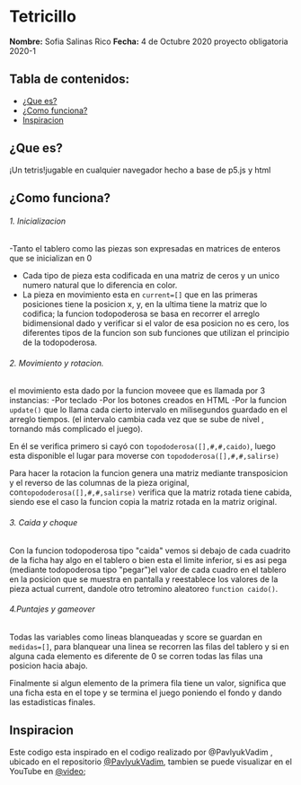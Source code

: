 # Tetricillo
**Nombre:** Sofia Salinas Rico
**Fecha:** 4 de Octubre 2020
proyecto obligatoria 2020-1

## Tabla de contenidos:
* [¿Que es?](#que-es)
* [¿Como funciona?](#como-funciona)
* [Inspiracion](#inspiracion)

## ¿Que es?

¡Un tetris!jugable en cualquier navegador hecho a base de p5.js y html

## ¿Como funciona?

###### 1. Inicializacion
-Tanto el tablero como las piezas son expresadas en matrices de enteros que se inicializan en 0
- Cada tipo de pieza esta codificada en una matriz de ceros y un unico numero natural que lo diferencia en color.
- La pieza en movimiento esta en `current=[]` que en las primeras posiciones tiene la posicion x, y,
en la ultima tiene la matriz que lo codifica;
la funcion todopoderosa se basa en recorrer el arreglo bidimensional dado y verificar si el valor de esa posicion no es cero, los diferentes tipos de la funcion son sub funciones que utilizan el principio de la todopoderosa.


###### 2. Movimiento y rotacion.
el movimiento  esta dado por la funcion moveee que es llamada por 3 instancias:
-Por teclado
-Por los botones creados en HTML
-Por la funcion `update()` que lo llama cada cierto intervalo en milisegundos guardado en el arreglo tiempos.
(el intervalo cambia cada vez que se sube de nivel , tornando más complicado el juego).

En él se verifica primero si cayó con `topododerosa([],#,#,caido)`,  luego esta disponible el lugar para moverse con `topododerosa([],#,#,salirse)`

Para hacer la rotacion la funcion genera una matriz mediante transposicion y el reverso de las columnas de la pieza original, con`topododerosa([],#,#,salirse)` verifica que la matriz rotada tiene cabida, 
siendo ese el caso la funcion copia la matriz rotada en la matriz original.

###### 3. Caida y choque
Con la funcion todopoderosa tipo "caida" vemos si debajo de cada cuadrito de la ficha hay algo en el tablero o bien esta el limite inferior,
si es asi pega (mediante todopoderosa tipo "pegar")el valor de cada cuadro en el tablero en la posicion que se muestra en pantalla y
reestablece los valores de la pieza actual current, dandole otro tetromino aleatoreo `function caido()`.


######  4.Puntajes y gameover
Todas las variables como lineas blanqueadas y score se guardan en `medidas=[]`, para blanquear una linea se recorren las filas del tablero
y si en alguna cada elemento es diferente de 0 se corren todas las filas una posicion hacia abajo.

Finalmente si algun elemento de la primera fila tiene un valor, significa que una ficha esta en el tope y se termina el juego
poniendo el fondo y dando las estadisticas finales.

## Inspiracion

Este codigo esta inspirado en el codigo realizado por @PavlyukVadim , ubicado en el repositorio [@PavlyukVadim](https://github.com/amadevBox/tetris), tambien se puede visualizar en el YouTube en [@video](https://www.youtube.com/watch?v=iBNglVi9qww);
